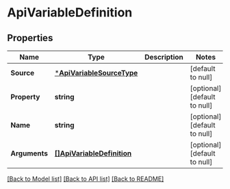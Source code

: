 # ApiVariableDefinition

## Properties
Name | Type | Description | Notes
------------ | ------------- | ------------- | -------------
**Source** | [***ApiVariableSourceType**](ApiVariableSourceType.md) |  | [default to null]
**Property** | **string** |  | [optional] [default to null]
**Name** | **string** |  | [optional] [default to null]
**Arguments** | [**[]ApiVariableDefinition**](ApiVariableDefinition.md) |  | [optional] [default to null]

[[Back to Model list]](../README.md#documentation-for-models) [[Back to API list]](../README.md#documentation-for-api-endpoints) [[Back to README]](../README.md)


